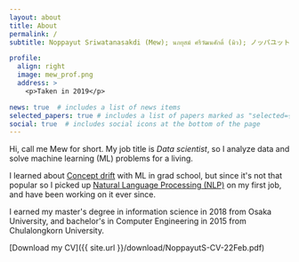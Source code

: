 ```yaml
---
layout: about
title: About
permalink: /
subtitle: Noppayut Sriwatanasakdi (Mew); นภยุสม์ ศรีวัฒนศักดิ์ (มิว); ノッパユット　スリワタナサク (ミュー)

profile:
  align: right
  image: mew_prof.png
  address: >
    <p>Taken in 2019</p>

news: true  # includes a list of news items
selected_papers: true # includes a list of papers marked as "selected={true}"
social: true  # includes social icons at the bottom of the page
---
```


Hi, call me Mew for short. My job title is _Data scientist_, so I analyze data and solve machine learning (ML) problems for a living.

I learned about [Concept drift](https://en.wikipedia.org/wiki/Concept_drift) with ML in grad school, but since it's not that popular so I picked up [Natural Language Processing (NLP)](https://en.wikipedia.org/wiki/Natural_language_processing) on my first job, and have been working on it ever since.

I earned my master's degree in information science in 2018 from Osaka University, and bachelor's in Computer Engineering in 2015 from Chulalongkorn University.

[Download my CV]({{ site.url }}/download/NoppayutS-CV-22Feb.pdf)